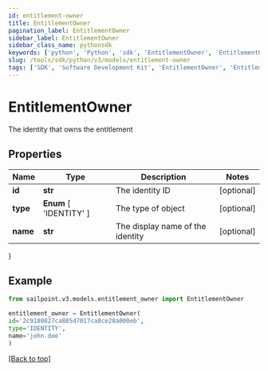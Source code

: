 ```yaml
---
id: entitlement-owner
title: EntitlementOwner
pagination_label: EntitlementOwner
sidebar_label: EntitlementOwner
sidebar_class_name: pythonsdk
keywords: ['python', 'Python', 'sdk', 'EntitlementOwner', 'EntitlementOwner'] 
slug: /tools/sdk/python/v3/models/entitlement-owner
tags: ['SDK', 'Software Development Kit', 'EntitlementOwner', 'EntitlementOwner']
---
```


# EntitlementOwner

The identity that owns the entitlement

## Properties

Name | Type | Description | Notes
------------ | ------------- | ------------- | -------------
**id** | **str** | The identity ID | [optional] 
**type** |  **Enum** [  'IDENTITY' ] | The type of object | [optional] 
**name** | **str** | The display name of the identity | [optional] 
}

## Example

```python
from sailpoint.v3.models.entitlement_owner import EntitlementOwner

entitlement_owner = EntitlementOwner(
id='2c9180827ca885d7017ca8ce28a000eb',
type='IDENTITY',
name='john.doe'
)

```
[[Back to top]](#) 

